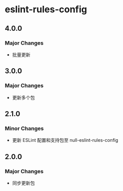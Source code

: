 # eslint-rules-config

## 4.0.0

### Major Changes

- 批量更新

## 3.0.0

### Major Changes

- 更新多个包

## 2.1.0

### Minor Changes

- 更新 ESLint 配置和支持包至 null-eslint-rules-config

## 2.0.0

### Major Changes

- 同步更新包
